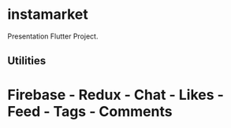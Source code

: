 # instamarket

Presentation Flutter Project.

## Utilities
# Firebase - Redux - Chat - Likes - Feed - Tags - Comments

